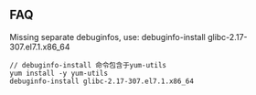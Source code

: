## FAQ

Missing separate debuginfos, use: debuginfo-install glibc-2.17-307.el7.1.x86_64

    // debuginfo-install 命令包含于yum-utils
    yum install -y yum-utils  
    debuginfo-install glibc-2.17-307.el7.1.x86_64